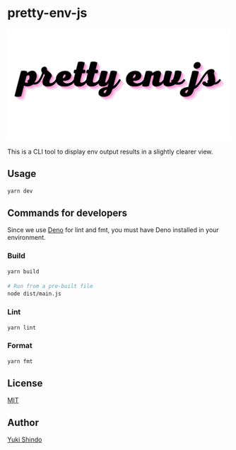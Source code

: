 # pretty-env-js
![Logo](./images/logo.png)

This is a CLI tool to display env output results in a slightly clearer view.

## Usage

```sh
yarn dev
```


## Commands for developers

Since we use [Deno](https://deno.land) for lint and fmt, you must have Deno installed in your environment.

### Build

```sh
yarn build

# Run from a pre-built file
node dist/main.js
```

### Lint

```sh
yarn lint
```

### Format

```sh
yarn fmt
```

## License
[MIT](https://github.com/shinshin86/pretty-env-js/blob/main/LICENSE)

## Author
[Yuki Shindo](https://shinshin86.com/en)